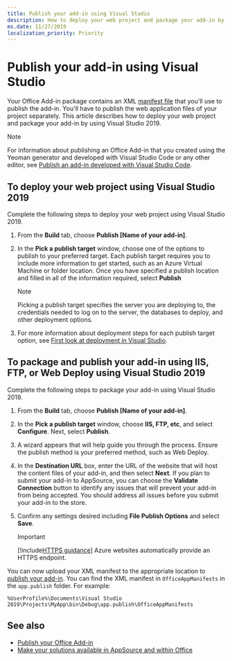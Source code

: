 ```yaml
---
title: Publish your add-in using Visual Studio
description: How to deploy your web project and package your add-in by using Visual Studio 2019.
ms.date: 11/27/2019
localization_priority: Priority
---
```


# Publish your add-in using Visual Studio

Your Office Add-in package contains an XML [manifest file](../develop/add-in-manifests.md) that you'll use to publish the add-in. You'll have to publish the web application files of your project separately. This article describes how to deploy your web project and package your add-in by using Visual Studio 2019.

> [!NOTE]
> For information about publishing an Office Add-in that you created using the Yeoman generator and developed with Visual Studio Code or any other editor, see [Publish an add-in developed with Visual Studio Code](publish-add-in-vs-code.md).

## To deploy your web project using Visual Studio 2019

Complete the following steps to deploy your web project using Visual Studio 2019.

1. From the **Build** tab, choose **Publish [Name of your add-in]**.

2. In the **Pick a publish target** window, choose one of the options to publish to your preferred target. Each publish target requires you to include more information to get started, such as an Azure Virtual Machine or folder location. Once you have specified a publish location and filled in all of the information required, select **Publish**

    > [!NOTE]
    > Picking a publish target specifies the server you are deploying to, the credentials needed to log on to the server, the databases to deploy, and other deployment options.

3. For more information about deployment steps for each publish target option, see [First look at deployment in Visual Studio](/visualstudio/deployment/deploying-applications-services-and-components?view=vs-2019).

## To package and publish your add-in using IIS, FTP, or Web Deploy using Visual Studio 2019

Complete the following steps to package your add-in using Visual Studio 2019.

1. From the **Build** tab, choose **Publish [Name of your add-in]**.
2. In the **Pick a publish target** window, choose **IIS, FTP, etc**, and select **Configure**. Next, select **Publish**.
3. A wizard appears that will help guide you through the process. Ensure the publish method is your preferred method, such as Web Deploy.
4. In the **Destination URL** box, enter the URL of the website that will host the content files of your add-in, and then select **Next**. If you plan to submit your add-in to AppSource, you can choose the **Validate Connection** button to identify any issues that will prevent your add-in from being accepted. You should address all issues before you submit your add-in to the store.
5. Confirm any settings desired including **File Publish Options** and select **Save**.

    > [!IMPORTANT]
    > [!include[HTTPS guidance](../includes/https-guidance.md)] Azure websites automatically provide an HTTPS endpoint.

You can now upload your XML manifest to the appropriate location to [publish your add-in](../publish/publish.md). You can find the XML manifest in `OfficeAppManifests` in the `app.publish` folder. For example:

 `%UserProfile%\Documents\Visual Studio 2019\Projects\MyApp\bin\Debug\app.publish\OfficeAppManifests`

## See also

- [Publish your Office Add-in](../publish/publish.md)
- [Make your solutions available in AppSource and within Office](/office/dev/store/submit-to-the-office-store)
